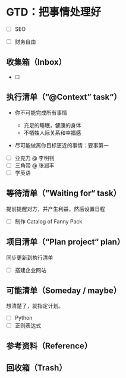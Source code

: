 # GTD：把事情处理好

- [ ] SEO
- [ ] 财务自由





## 收集箱（Inbox）

- [ ] 

## 执行清单（”@Context” task“）

- 你不可能完成所有事情
  - 充足的睡眠，健康的身体
  - 不牺牲人际关系和幸福感

- 尽可能做离你目标更近的事情：要事第一

- [ ] 亚克力 @ 李明钊
- [ ] 三角带 @ 张润丰
- [ ] 学英语 

## 等待清单（”Waiting for“ task）

提前提醒对方，并产生利益，然后设置日程

- [ ] 制作 Catalog of Fanny Pack

## 项目清单（“Plan project“ plan）

同步更新到执行清单

- [ ] 搭建企业网站

## 可能清单（Someday / maybe）

想清楚了，就指定计划。

- [ ] Python
- [ ] 正则表达式

## 参考资料（Reference）

## 回收箱（Trash）
